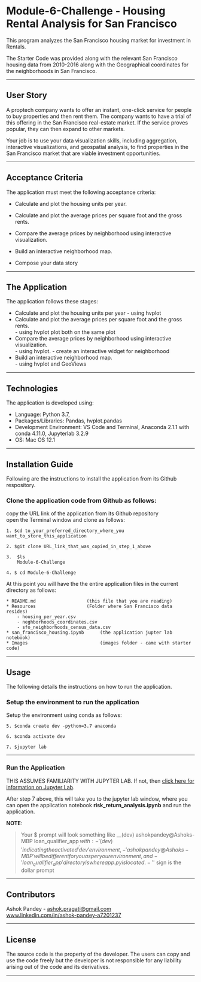 # Module-6-Challenge - Housing Rental Analysis for San Francisco
This program analyzes the San Francisco housing market for investment in Rentals.

The Starter Code was provided along with the relevant San Francisco housing data from 2010-2016 along with the Geographical coordinates for the neighborhoods in San Francisco.

---

## User Story
A proptech company wants to offer an instant, one-click service for people to buy properties and then rent them. The company wants to have a trial of this offering in the San Francisco real-estate market. If the service proves popular, they can then expand to other markets.  

Your job is to use your data visualization skills, including aggregation, interactive visualizations, and geospatial analysis, to find properties in the San Francisco market that are viable investment opportunities.

---

## Acceptance Criteria  
The application must meet the following acceptance criteria:  

* Calculate and plot the housing units per year.

* Calculate and plot the average prices per square foot and the gross rents.

* Compare the average prices by neighborhood using interactive visualization.

* Build an interactive neighborhood map.

* Compose your data story

---

## The Application  

The application follows these stages: 
    
* Calculate and plot the housing units per year
        - using hvplot  
* Calculate and plot the average prices per square foot and the gross rents.  
        - using hvplot plot both on the same plot  
* Compare the average prices by neighborhood using interactive visualization.  
        - using hvplot. 
        - create an interactive widget for neighborhood 
* Build an interactive neighborhood map.  
        - using hvplot and GeoViews  


---

## Technologies
The application is developed using:  
* Language: Python 3.7,   
* Packages/Libraries: Pandas, hvplot.pandas
* Development Environment: VS Code and Terminal, Anaconda 2.1.1 with conda 4.11.0, Jupyterlab 3.2.9  
* OS: Mac OS 12.1

---
## Installation Guide
Following are the instructions to install the application from its Github respository.  

### Clone the application code from Github as follows:
copy the URL link of the application from its Github repository      
open the Terminal window and clone as follows:  

    1. $cd to_your_preferred_directory_where_you want_to_store_this_application  
    
    2. $git clone URL_link_that_was_copied_in_step_1_above   
    
    3.  $ls     
        Module-6-Challenge    
        
    4. $ cd Module-6-Challenge     

At this point you will have the the entire application files in the current directory as follows:

    * README.md                   (this file that you are reading)
    * Resources                   (Folder where San Francisco data resides)
        - housing_per_year.csv
        - neghborhoods_coordinates.csv
        - sfo_neighborhoods_census_data.csv
    * san_francisco_housing.ipynb      (the application jupter lab notebook)
    * Images                           (images folder - came with starter code)

---

## Usage
The following details the instructions on how to run the application.  

### Setup the environment to run the application
Setup the environment using conda as follows:

    5. $conda create dev -python=3.7 anaconda  
    
    6. $conda activate dev  
    
    7. $jupyter lab  

---

### Run the Application
THIS ASSUMES FAMILIARITY WITH JUPYTER LAB. If not, then [click here for information on Jupyter Lab](https://jupyterlab.readthedocs.io/en/stable/).  

After step 7 above, this will take you to the jupyter lab window, where you can open the application notebook **risk_return_analysis.ipynb** and run the application.  

**NOTE**:
>Your $ prompt will look something like __(dev) ashokpandey@Ashoks-MBP loan_qualifier_app$__ ,  with:  
    - '(dev)' indicating the activated 'dev' environment,   
    - ' ashokpandey@Ashoks-MBP ' will be different for you as per your environment, and   
    - 'loan_qualifier_app' directory is where app.py is located.  
    - '$' sign is the dollar prompt  

---

## Contributors
Ashok Pandey - ashok.pragati@gmail.com   
www.linkedin.com/in/ashok-pandey-a7201237

---

## License
The source code is the property of the developer. The users can copy and use the code freely but the developer is not responsible for any liability arising out of the code and its derivatives.

---